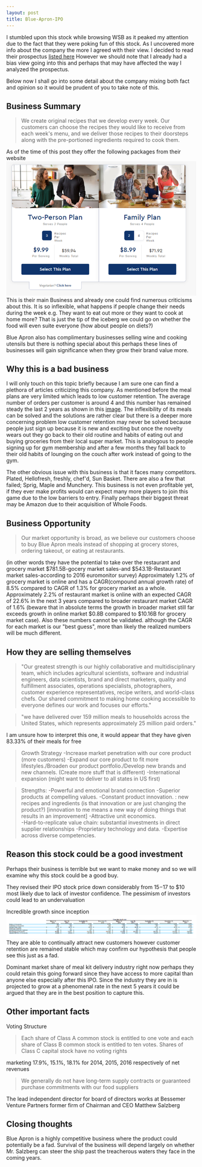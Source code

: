```yaml
---
layout: post
title: Blue-Apron-IPO
---
```

I stumbled upon this stock while browsing WSB as it peaked my attention due
to the fact that they were poking fun of this stock. As I uncovered more info
about the company the more I agreed with their view. I decided to read their
prospectus [listed here](https://www.sec.gov/Archives/edgar/data/1701114/000104746917004316/a2232581z424b4.htm)
However we should note that I already had a bias view going into this and perhaps
that may have affected the way I analyzed the prospectus.

Below now I shall go into some detail about the company mixing both fact and opinion
so it would be prudent of you to take note of this.

## Business Summary
>We create original recipes that we develop every week. Our customers can choose the recipes they would like to receive from each week's menu, and we deliver those recipes to their doorsteps along with the pre-portioned ingredients required to cook them.

As of the time of this post they offer the following packages from their website
![image](/images/posts/blue_apron_packages.png) This is their main Business
and already one could find numerous criticisms about this. It is so inflexible,
what happens if people change their needs during the week e.g. They want to eat
out more or they want to cook at home more? That is just the tip of the iceberg
we could go on whether the food will even suite everyone (how about people on
diets?)

Blue Apron also has complimentary businesses selling wine and cooking utensils but
there is nothing special about this perhaps these lines of businesses will gain
significance when they grow their brand value more.

## Why this is a bad business
I will only touch on this topic briefly because I am sure one can find a plethora
of articles criticizing this company.
As mentioned before the meal plans are very limited which leads to low customer
retention. The average number of orders per customer is around 4 and this number
has remained steady the last 2 years as shown in this [image](filler).
The inflexibility of its meals can be solved and the solutions are rather clear
but there is a deeper more concerning problem low customer retention may
never be solved because people just sign up because it is new and exciting but
once the novelty wears out they go back to their old routine and habits of eating
out and buying groceries from their local super market. This is analogous to people
signing up for gym membership and after a few months they fall back to their old habits
of lounging on the couch after work instead of going to the gym.

The other obvious issue with this business is that it faces many competitors.
Plated, Hellofresh, freshly, chef'd, Sun Basket. There are also a few that failed;
Sprig, Maple and Munchery. This business is not even profitable yet, if they ever
make profits would can expect many more players to join this game due to the low
barriers to entry. Finally perhaps their biggest threat may be Amazon due to their
acquisition of Whole Foods.

## Business Opportunity
>Our market opportunity is broad, as we believe our customers choose to buy Blue Apron meals instead of shopping at grocery stores, ordering takeout, or eating at restaurants.

(in other words they have the potential to take over the restaurant and grocery market $781.5B-gocery market sales-and $543.1B-Restaurant market sales-according to 2016 euromonitor survey) Approximately 1.2% of grocery market is online and has a CAGR(compound annual growth rate) of 8.5% compared to CAGR of 1.3% for grocery market as a whole. Approximately 2.2% of restaurant market is online with an expected CAGR of 22.6% in the next 3 years compared to broader restaurant market CAGR of 1.6% (beware that in absolute terms the growth in broader market still far exceeds growth in online market $0.8B compared to $10.16B for grocery market case). Also these numbers cannot be validated.
although the CAGR for each market is our "best guess", more than likely the realized numbers will be much different.

## How they are selling themselves
>"Our greatest strength is our highly collaborative and multidisciplinary team, which includes agricultural scientists, software and industrial engineers, data scientists, brand and direct marketers, quality and fulfillment associates, operations specialists, photographers, customer experience representatives, recipe writers, and world-class chefs. Our shared commitment to making home cooking accessible to everyone defines our work and focuses our efforts."

>"we have delivered over 159 million meals to households across the United States, which represents approximately 25 million paid orders."

I am unsure how to interpret this one, it would appear that they have given 83.33% of their meals for free

>Growth Strategy
-Increase market penetration with our core product (more customers)
-Expand our core product to fit more lifestyles./Broaden our product portfolio./Develop new brands and new channels. (Create more stuff that is different)
-International expansion (might want to deliver to all states in US first)

>Strengths:
-Powerful and emotional brand connection
-Superior products at compelling values.
-Constant product innovation. : new recipes and ingredients (is that innovation or are just changing the product?) [innovation to me means a new way of doing things that results in an improvement]
-Attractive unit economics.  
-Hard-to-replicate value chain: substantial investments in direct supplier relationships
-Proprietary technology and data.
-Expertise across diverse competencies.

## Reason this stock could be a good investment
Perhaps their business is terrible but we want to make money and so we will
examine why this stock could be a good buy.

They revised their IPO stock price down considerably from $15-$17 to $10 most
likely due to lack of investor confidence. The pessimism of investors could lead to an
undervaluation  

Incredible growth since inception ![image](/images/posts/blue_apron_growth.png)
They are able to continually attract new customers however customer retention
are remained stable which may confirm our hypothesis that people see this just
as a fad.

Dominant market share of meal kit delivery industry right now perhaps they could retain this going forward since they have access to more capital than anyone else especially after this IPO. Since the industry they are in is projected to grow at a phenomenal rate in the next 5 years it could be argued that they are in the best position to capture this.

## Other important facts
Voting Structure
> Each share of Class A common stock is entitled to one vote and each share of Class B common stock is entitled to ten votes. Shares of Class C capital stock have no voting rights

marketing 17.9%, 15.1%, 18.1% for 2014, 2015, 2016 respectively of net revenues

>We generally do not have long-term supply contracts or guaranteed purchase commitments with our food suppliers

The lead independent director for board of directors works at Bessemer Venture Partners former firm of Chairman and CEO Matthew Salzberg

## Closing thoughts
Blue Apron is a highly competitive business where the product could potentially
be a fad. Survival of the business will depend largely on whether Mr. Salzberg
can steer the ship past the treacherous waters they face in the coming years.
